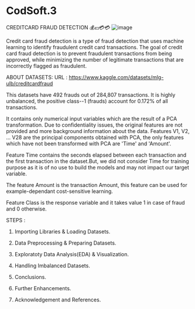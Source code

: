 # CodSoft.3
CREDITCARD FRAUD DETECTION 💰💴💳💳 
![image](https://github.com/0221csds146/CodSoft.3/assets/123159424/9d47d0bb-8759-4a99-8776-eb08658a6406)

Credit card fraud detection is a type of fraud detection that uses machine learning to identify fraudulent credit card transactions. The goal of credit card fraud detection is to prevent fraudulent transactions from being approved, while minimizing the number of legitimate transactions that are incorrectly flagged as fraudulent.

ABOUT DATASETS:
URL : https://www.kaggle.com/datasets/mlg-ulb/creditcardfraud

This datasets have 492 frauds out of 284,807 transactions. It is highly unbalanced, the positive class--1 (frauds) account for 0.172% of all transactions.

It contains only numerical input variables which are the result of a PCA transformation. Due to confidentiality issues, the original features are not provided and more background information about the data. Features V1, V2, … V28 are the principal components obtained with PCA, the only features which have not been transformed with PCA are 'Time' and 'Amount'.

Feature Time contains the seconds elapsed between each transaction and the first transaction in the dataset.But, we did not consider Time for training purpose as it is of no use to build the models and may not impact our target variable.

The feature Amount is the transaction Amount, this feature can be used for example-dependant cost-sensitive learning.

Feature Class is the response variable and it takes value 1 in case of fraud and 0 otherwise.

STEPS : 
1) Importing Libraries & Loading Datasets.

2) Data Preprocessing & Preparing Datasets.

3) Exploratoty Data Analysis(EDA) & Visualization.

4) Handling Imbalanced Datasets. 

5) Conclusions.

6) Further Enhancements.

7) Acknowledgement and References.

